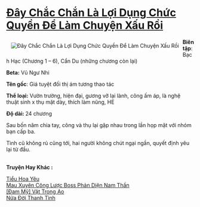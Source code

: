<a href="https://utruyen.com/day-chac-chan-la-loi-dung-chuc-quyen-de-lam-chuyen-xau-roi/24638/" title="Đây Chắc Chắn Là Lợi Dụng Chức Quyền Để Làm Chuyện Xấu Rồi"><h1>Đây Chắc Chắn Là Lợi Dụng Chức Quyền Để Làm Chuyện Xấu Rồi</h1></a><div style="display:table"><img align="right" style="float: left; padding: 10px;" src="https://utruyen.com/images/story/200x260/day-chac-chan-la-loi-dung-chuc-quyen-de-lam-chuyen-xau-roi.jpg" alt="Đây Chắc Chắn Là Lợi Dụng Chức Quyền Để Làm Chuyện Xấu Rồi"><b>Biên tập</b>: Bạch Hạc (Chương 1 – 6), Cẩn Du (những chương còn lại)<p></p><b>Beta:</b> Vũ Ngư Nhi<p></p><b>Tên gốc</b>: Giá tuyệt đối thị ám tương thao tác<p></p><b>Thể loại:</b> Vườn trường, hiện đại, gương vỡ lại lành, công ấm áp, là nghệ thuật sinh x thụ mặt dày, thích làm nũng, HE<p></p><b>Độ dài: </b>24 chương<p></p>Sau bốn năm chia tay, công và thụ lại gặp nhau trong lần họp mặt với nhóm bạn cấp ba.<p></p>Tình cũ không rủ cũng tới, hai người không chút ngại ngần, quyết định yêu lại từ đầu.</div><p><br><b>Truyện Hay Khác :</b></p><a href="https://utruyen.com/tieu-hoa-yeu/24637/" alt="Tiểu Hoa Yêu">Tiểu Hoa Yêu</a><br/><a href="https://www.flickr.com/photos/184340401@N07/48743249728/" alt="Mau Xuyên Công Lược Boss Phản Diện Nam Thần">Mau Xuyên Công Lược Boss Phản Diện Nam Thần</a><br/><a href="https://github.com/quanluxury/ngontinh_sac/tree/master/truyenhay/19341/" alt="[Đam Mỹ] Vật Trong Ao">[Đam Mỹ] Vật Trong Ao</a><br/><a href="https://github.com/quanluxury/truyenhot/tree/master/truyenhay/16584/" alt="Nửa Đời Thanh Tình">Nửa Đời Thanh Tình</a><br/>